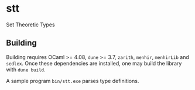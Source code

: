 # stt
Set Theoretic Types

## Building

Building requires OCaml >= 4.08, `dune` >= 3.7, `zarith`, `menhir`, `menhirLib`
and `sedlex`. Once these dependencies are installed, one may build the library
with `dune build`.

A sample program `bin/stt.exe` parses type definitions.
